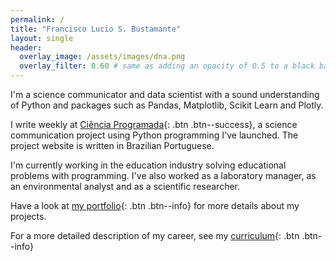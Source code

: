 ```yaml
---
permalink: /
title: "Francisco Lucio S. Bustamante"
layout: single
header:
  overlay_image: /assets/images/dna.png
  overlay_filter: 0.60 # same as adding an opacity of 0.5 to a black background
---
```


<!-- Hi :-) -->

I'm a science communicator and data scientist with a sound understanding of 
Python and packages such as Pandas, Matplotlib, Scikit Learn and Plotly.

I write weekly at [Ciência Programada](https://cienciaprogramada.com.br/){: .btn
.btn--success}, a science communication project using Python programming
I've launched. The project website is written in Brazilian Portuguese.

I'm currently working in the education industry solving educational problems
with programming. I've also worked as a laboratory manager, as an
environmental analyst and as a scientific researcher.

Have a look at [my portfolio](portfolio.md){: .btn .btn--info} for more details
about my projects.

For a more detailed description of my career, see my [curriculum](about.md){:
.btn .btn--info}
